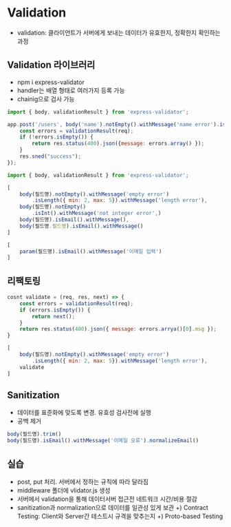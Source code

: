 # Validation

- validation: 클라이언트가 서버에게 보내는 데이터가 유효한지, 정확한지 확인하는 과정

## Validation 라이브러리
- npm i express-validator
- handler는 배열 형태로 여러가지 등록 가능
- chainig으로 검사 가능
```javascript
import { body, validationResult } from 'express-validator';

app.post('/users', body('name').notEmpty().withMessage('name error').isLength({min: 2, max: 10}).withMessage('Error message'), (req, res, next) => {
    const errors = validationResult(req);
    if (!errors.isEmpty()) {
        return res.status(400).json({message: errors.array() });
    }
    res.sned("success");
});
```

```javascript
import { body, validationResult } from 'express-validator';

[
    body(필드명).notEmpty().withMessage('empty error')
        .isLength({ min: 2, max: 5}).withMessage('length error'),
    body(필드명).notEmpty()
        .isInt().withMessage('not integer error',)
    body(필드명).isEmail().withMessage(),
    body(필드명.필드명).isEmail().withMessage()
]

[
    param(필드명).isEmail().withMessage('이메일 입력')
]
```

## 리팩토링

```javascript
cosnt validate = (req, res, next) => {
    const errors = validationResult(req);
    if (errors.isEmpty()) {
        return next();
    }
    return res.status(400).json({ message: errors.arrya()[0].msg });
}

[
    body(필드명).notEmpty().withMessage('empty error')
        .isLength({ min: 2, max: 5}).withMessage('length error'),
    validate
]
```

## Sanitization
- 데이터를 표준화에 맞도록 변경. 유효성 검사전에 실행
- 공백 제거

```javascript
body(필드명).trim()
body(필드명).isEmail().withMessage('이메일 오류').normalizeEmail()
```

## 실습
- post, put 처리. 서버에서 정하는 규칙에 따라 달라짐
- middleware 폴더에 vlidator.js 생성
- 서버에서 validation을 통해 데이터서버 접근전 네트워크 시간/비용 절감
- sanitization과 normalization으로 데이터를 일관성 있게 보관
+) Contract Testing: Client와 Server간 테스트시 규격을 맞추는지
+) Proto-based Testing
